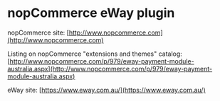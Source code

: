 ﻿nopCommerce eWay plugin
===========

nopCommerce site: [http://www.nopcommerce.com](http://www.nopcommerce.com)

Listing on nopCommerce "extensions and themes" catalog: [http://www.nopcommerce.com/p/979/eway-payment-module-australia.aspx](http://www.nopcommerce.com/p/979/eway-payment-module-australia.aspx)

eWay  site: [https://www.eway.com.au/](https://www.eway.com.au/)
